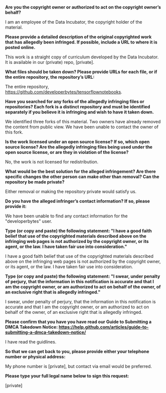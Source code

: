 **Are you the copyright owner or authorized to act on the copyright owner’s behalf?** 

I am an employee of the Data Incubator, the copyright holder of the material.

**Please provide a detailed description of the original copyrighted work that has allegedly been infringed. If possible, include a URL to where it is posted online.**

This work is a straight copy of curriculum developed by the Data Incubator. It is available in our (private) repo, [private].

**What files should be taken down? Please provide URLs for each file, or if the entire repository, the repository’s URL:**

The entire repository, https://github.com/developerbytes/tensorflownotebooks.

**Have you searched for any forks of the allegedly infringing files or repositories? Each fork is a distinct repository and must be identified separately if you believe it is infringing and wish to have it taken down.**

We identified three forks of this material. Two owners have already removed the content from public view. We have been unable to contact the owner of this fork.

**Is the work licensed under an open source license? If so, which open source license? Are the allegedly infringing files being used under the open source license, or are they in violation of the license?**

No, the work is not licensed for redistribution.

**What would be the best solution for the alleged infringement? Are there specific changes the other person can make other than removal? Can the repository be made private?**

Either removal or making the repository private would satisfy us.

**Do you have the alleged infringer’s contact information? If so, please provide it:** 

We have been unable to find any contact information for the "developerbytes" user.

**Type (or copy and paste) the following statement: "I have a good faith belief that use of the copyrighted materials described above on the infringing web pages is not authorized by the copyright owner, or its agent, or the law. I have taken fair use into consideration."**

I have a good faith belief that use of the copyrighted materials described above on the infringing web pages is not authorized by the copyright owner, or its agent, or the law. I have taken fair use into consideration.

**Type (or copy and paste) the following statement: "I swear, under penalty of perjury, that the information in this notification is accurate and that I am the copyright owner, or am authorized to act on behalf of the owner, of an exclusive right that is allegedly infringed."**

I swear, under penalty of perjury, that the information in this notification is accurate and that I am the copyright owner, or am authorized to act on behalf of the owner, of an exclusive right that is allegedly infringed.

**Please confirm that you have you have read our Guide to Submitting a DMCA Takedown Notice: https://help.github.com/articles/guide-to-submitting-a-dmca-takedown-notice/**

I have read the guidlines.

**So that we can get back to you, please provide either your telephone number or physical address:**

My phone number is [private], but contact via email would be preferred.

**Please type your full legal name below to sign this request:**

[private]
